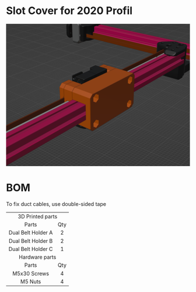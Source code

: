 
# Slot Cover for 2020 Profil

![installation_screenshot](https://github.com/GP3DS/Voron-Mods/blob/main/TOOL_Dual_Belt_Helper/Images/installation_screenshot.png)


# BOM
To fix duct cables, use double-sided tape

<table>
  <tr>
    <td colspan=2 align=center>3D Printed parts</td>
  </tr> 
  <tr>
    <td align=center>Parts</td>
    <td align=center>Qty</td>
  </tr>
  <tr>
    <td align=center>Dual Belt Holder A</td>
    <td align=center>2</td>
  </tr>
  <tr>
    <td align=center>Dual Belt Holder B</td>
    <td align=center>2</td>
  </tr>  <tr>
    <td align=center>Dual Belt Holder C</td>
    <td align=center>1</td>
  </tr>
  <tr>
    <td colspan=2 align=center>Hardware parts</td>
  </tr> 
  <tr>
    <td align=center>Parts</td>
    <td align=center>Qty</td>
  </tr>
  <tr>
    <td align=center>M5x30 Screws</td>
    <td align=center>4</td>
  </tr>
  <tr>
    <td align=center>M5 Nuts</td>
    <td align=center>4</td>
  </tr>
</table>
